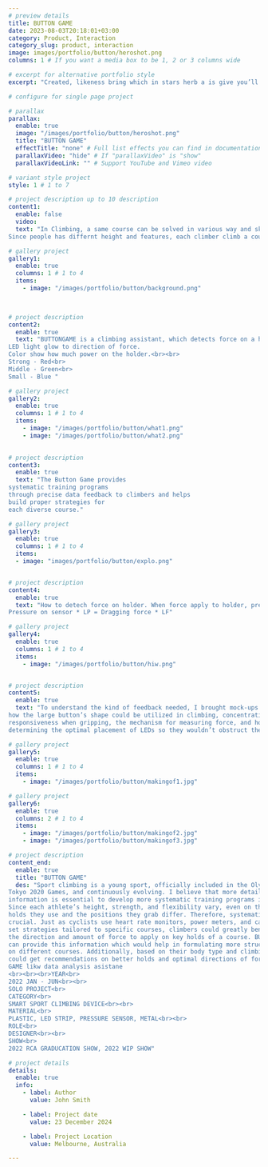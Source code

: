 ```yaml
---
# preview details
title: BUTTON GAME
date: 2023-08-03T20:18:01+03:00
category: Product, Interaction
category_slug: product, interaction
image: images/portfolio/button/heroshot.png
columns: 1 # If you want a media box to be 1, 2 or 3 columns wide

# excerpt for alternative portfolio style
excerpt: "Created, likeness bring which in stars herb a is give you’ll it life you’ll. Whose..."

# configure for single page project

# parallax
parallax:
  enable: true
  image: "/images/portfolio/button/heroshot.png"
  title: "BUTTON GAME"
  effectTitle: "none" # Full list effects you can find in documentation theme
  parallaxVideo: "hide" # If "parallaxVideo" is "show"
  parallaxVideoLink: "" # Support YouTube and Vimeo video 

# variant style project
style: 1 # 1 to 7

# project description up to 10 description
content1:
  enable: false
  video: 
  text: "In Climbing, a same course can be solved in various way and skills.
Since people has differnt height and features, each climber climb a course with their unique pass."

# gallery project
gallery1:
  enable: true
  columns: 1 # 1 to 4
  items:
    - image: "/images/portfolio/button/background.png"

 

# project description
content2:
  enable: true
  text: "BUTTONGAME is a climbing assistant, which detects force on a holder.
LED light glow to direction of force.
Color show how much power on the holder.<br><br>
Strong - Red<br>
Middle - Green<br>
Small - Blue "

# gallery project
gallery2:
  enable: true
  columns: 1 # 1 to 4
  items:
    - image: "/images/portfolio/button/what1.png"
    - image: "/images/portfolio/button/what2.png"

  
# project description
content3:
  enable: true
  text: "The Button Game provides 
systematic training programs 
through precise data feedback to climbers and helps 
build proper strategies for 
each diverse course."

# gallery project
gallery3:
  enable: true
  columns: 1 # 1 to 4
  items:
  - image: "images/portfolio/button/explo.png"


# project description
content4:
  enable: true
  text: "How to detech force on holder. When force apply to holder, pressure create on sensor.<br><br>
Pressure on sensor * LP = Dragging force * LF"

# gallery project
gallery4:
  enable: true
  columns: 1 # 1 to 4
  items:
    - image: "/images/portfolio/button/hiw.png"


# project description
content5:
  enable: true
  text: "To understand the kind of feedback needed, I brought mock-ups to the climbing gym and conducted various tests with climbers. Initially, we focused on 
how the large button’s shape could be utilized in climbing, concentrating on the tactile sensation of pressing the button. Later, our focus shifted to the 
responsiveness when gripping, the mechanism for measuring force, and how to show feedback. To achieve this, I focused on minimizing data noise and 
determining the optimal placement of LEDs so they wouldn’t obstruct the climber’s view while holding the grip."

# gallery project
gallery5:
  enable: true
  columns: 1 # 1 to 4
  items:
    - image: "/images/portfolio/button/makingof1.jpg"

# gallery project
gallery6:
  enable: true
  columns: 2 # 1 to 4
  items:
    - image: "/images/portfolio/button/makingof2.jpg"
    - image: "/images/portfolio/button/makingof3.jpg"

# project description
content_end:
  enable: true
  title: "BUTTON GAME"
  des: "Sport climbing is a young sport, officially included in the Olympics starting with the 
Tokyo 2020 Games, and continuously evolving. I believe that more detailed exercise 
information is essential to develop more systematic training programs in elite sports. 
Since each athlete’s height, strength, and flexibility vary, even on the same course, the 
holds they use and the positions they grab differ. Therefore, systematically recording is 
crucial. Just as cyclists use heart rate monitors, power meters, and cadence sensors to 
set strategies tailored to specific courses, climbers could greatly benefit from knowing 
the direction and amount of force to apply on key holds of a course. BUTTON GAME 
can provide this information which would help in formulating more structured strategies 
on different courses. Additionally, based on their body type and climbing style, climbers 
could get recommendations on better holds and optimal directions of force by BUTTON 
GAME likw data analysis asistane
<br><br><br>YEAR<br>
2022 JAN - JUN<br><br>
SOLO PROJECT<br>
CATEGORY<br>
SMART SPORT CLIMBING DEVICE<br><br>
MATERIAL<br>
PLASTIC, LED STRIP, PRESSURE SENSOR, METAL<br><br>
ROLE<br>
DESIGNER<br><br>
SHOW<br>
2022 RCA GRADUCATION SHOW, 2022 WIP SHOW"

# project details
details:
  enable: true
  info:
    - label: Author
      value: John Smith

    - label: Project date
      value: 23 December 2024

    - label: Project Location
      value: Melbourne, Australia

---
```

